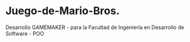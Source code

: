 # Juego-de-Mario-Bros.
Desarrollo GAMEMAKER - para la Facultad de Ingeniería en Desarrollo de Software - POO 



